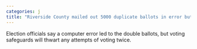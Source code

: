 ```yaml
---
categories: j
title: "Riverside County mailed out 5000 duplicate ballots in error but double votes wont go through"
---
```

Election officials say a computer error led to the double ballots, but voting safeguards will thwart any attempts of voting twice. 